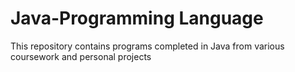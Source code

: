 # Java-Programming Language
This repository contains programs completed in Java from various coursework and personal projects
